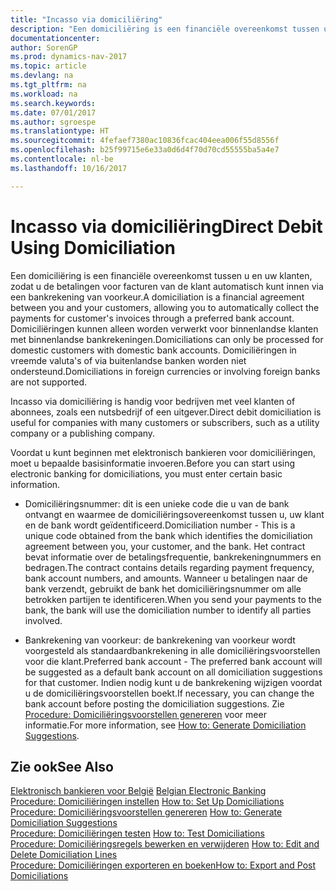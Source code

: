 ```yaml
---
title: "Incasso via domiciliëring"
description: "Een domiciliëring is een financiële overeenkomst tussen u en uw klanten, zodat u de betalingen voor facturen van de klant automatisch kunt innen via een bankrekening van voorkeur. Domiciliëringen kunnen alleen worden verwerkt voor binnenlandse klanten met binnenlandse bankrekeningen. Domiciliëringen in vreemde valuta's of via buitenlandse banken worden niet ondersteund."
documentationcenter: 
author: SorenGP
ms.prod: dynamics-nav-2017
ms.topic: article
ms.devlang: na
ms.tgt_pltfrm: na
ms.workload: na
ms.search.keywords: 
ms.date: 07/01/2017
ms.author: sgroespe
ms.translationtype: HT
ms.sourcegitcommit: 4fefaef7380ac10836fcac404eea006f55d8556f
ms.openlocfilehash: b25f99715e6e33a0d6d4f70d70cd55555ba5a4e7
ms.contentlocale: nl-be
ms.lasthandoff: 10/16/2017

---
```

# <a name="direct-debit-using-domiciliation"></a><span data-ttu-id="88cfd-105">Incasso via domiciliëring</span><span class="sxs-lookup"><span data-stu-id="88cfd-105">Direct Debit Using Domiciliation</span></span>
<span data-ttu-id="88cfd-106">Een domiciliëring is een financiële overeenkomst tussen u en uw klanten, zodat u de betalingen voor facturen van de klant automatisch kunt innen via een bankrekening van voorkeur.</span><span class="sxs-lookup"><span data-stu-id="88cfd-106">A domiciliation is a financial agreement between you and your customers, allowing you to automatically collect the payments for customer's invoices through a preferred bank account.</span></span> <span data-ttu-id="88cfd-107">Domiciliëringen kunnen alleen worden verwerkt voor binnenlandse klanten met binnenlandse bankrekeningen.</span><span class="sxs-lookup"><span data-stu-id="88cfd-107">Domiciliations can only be processed for domestic customers with domestic bank accounts.</span></span> <span data-ttu-id="88cfd-108">Domiciliëringen in vreemde valuta's of via buitenlandse banken worden niet ondersteund.</span><span class="sxs-lookup"><span data-stu-id="88cfd-108">Domiciliations in foreign currencies or involving foreign banks are not supported.</span></span>  
  
 <span data-ttu-id="88cfd-109">Incasso via domiciliëring is handig voor bedrijven met veel klanten of abonnees, zoals een nutsbedrijf of een uitgever.</span><span class="sxs-lookup"><span data-stu-id="88cfd-109">Direct debit domiciliation is useful for companies with many customers or subscribers, such as a utility company or a publishing company.</span></span>  
  
 <span data-ttu-id="88cfd-110">Voordat u kunt beginnen met elektronisch bankieren voor domiciliëringen, moet u bepaalde basisinformatie invoeren.</span><span class="sxs-lookup"><span data-stu-id="88cfd-110">Before you can start using electronic banking for domiciliations, you must enter certain basic information.</span></span>  
  
-   <span data-ttu-id="88cfd-111">Domiciliëringsnummer: dit is een unieke code die u van de bank ontvangt en waarmee de domiciliëringsovereenkomst tussen u, uw klant en de bank wordt geïdentificeerd.</span><span class="sxs-lookup"><span data-stu-id="88cfd-111">Domiciliation number - This is a unique code obtained from the bank which identifies the domiciliation agreement between you, your customer, and the bank.</span></span> <span data-ttu-id="88cfd-112">Het contract bevat informatie over de betalingsfrequentie, bankrekeningnummers en bedragen.</span><span class="sxs-lookup"><span data-stu-id="88cfd-112">The contract contains details regarding payment frequency, bank account numbers, and amounts.</span></span> <span data-ttu-id="88cfd-113">Wanneer u betalingen naar de bank verzendt, gebruikt de bank het domiciliëringsnummer om alle betrokken partijen te identificeren.</span><span class="sxs-lookup"><span data-stu-id="88cfd-113">When you send your payments to the bank, the bank will use the domiciliation number to identify all parties involved.</span></span>  
  
-   <span data-ttu-id="88cfd-114">Bankrekening van voorkeur: de bankrekening van voorkeur wordt voorgesteld als standaardbankrekening in alle domiciliëringsvoorstellen voor die klant.</span><span class="sxs-lookup"><span data-stu-id="88cfd-114">Preferred bank account - The preferred bank account will be suggested as a default bank account on all domiciliation suggestions for that customer.</span></span> <span data-ttu-id="88cfd-115">Indien nodig kunt u de bankrekening wijzigen voordat u de domiciliëringsvoorstellen boekt.</span><span class="sxs-lookup"><span data-stu-id="88cfd-115">If necessary, you can change the bank account before posting the domiciliation suggestions.</span></span> <span data-ttu-id="88cfd-116">Zie [Procedure: Domiciliëringsvoorstellen genereren](how-to-generate-domiciliation-suggestions.md) voor meer informatie.</span><span class="sxs-lookup"><span data-stu-id="88cfd-116">For more information, see [How to: Generate Domiciliation Suggestions](how-to-generate-domiciliation-suggestions.md).</span></span>  
  
## <a name="see-also"></a><span data-ttu-id="88cfd-117">Zie ook</span><span class="sxs-lookup"><span data-stu-id="88cfd-117">See Also</span></span>  
 <span data-ttu-id="88cfd-118">[Elektronisch bankieren voor België](belgian-electronic-banking.md) </span><span class="sxs-lookup"><span data-stu-id="88cfd-118">[Belgian Electronic Banking](belgian-electronic-banking.md) </span></span>  
 <span data-ttu-id="88cfd-119">[Procedure: Domiciliëringen instellen](how-to-set-up-domiciliations.md) </span><span class="sxs-lookup"><span data-stu-id="88cfd-119">[How to: Set Up Domiciliations](how-to-set-up-domiciliations.md) </span></span>  
 <span data-ttu-id="88cfd-120">[Procedure: Domiciliëringsvoorstellen genereren](how-to-generate-domiciliation-suggestions.md) </span><span class="sxs-lookup"><span data-stu-id="88cfd-120">[How to: Generate Domiciliation Suggestions](how-to-generate-domiciliation-suggestions.md) </span></span>  
 <span data-ttu-id="88cfd-121">[Procedure: Domiciliëringen testen](how-to-test-domiciliations.md) </span><span class="sxs-lookup"><span data-stu-id="88cfd-121">[How to: Test Domiciliations](how-to-test-domiciliations.md) </span></span>  
 <span data-ttu-id="88cfd-122">[Procedure: Domiciliëringsregels bewerken en verwijderen](how-to-edit-and-delete-domiciliation-lines.md) </span><span class="sxs-lookup"><span data-stu-id="88cfd-122">[How to: Edit and Delete Domiciliation Lines](how-to-edit-and-delete-domiciliation-lines.md) </span></span>  
 [<span data-ttu-id="88cfd-123">Procedure: Domiciliëringen exporteren en boeken</span><span class="sxs-lookup"><span data-stu-id="88cfd-123">How to: Export and Post Domiciliations</span></span>](how-to-export-and-post-domiciliations.md)
